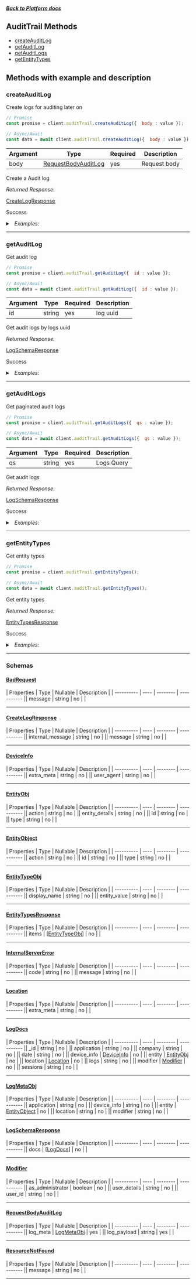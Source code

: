 




##### [Back to Platform docs](./README.md)

## AuditTrail Methods


* [createAuditLog](#createauditlog)
* [getAuditLog](#getauditlog)
* [getAuditLogs](#getauditlogs)
* [getEntityTypes](#getentitytypes)



## Methods with example and description




### createAuditLog
Create logs for auditing later on



```javascript
// Promise
const promise = client.auditTrail.createAuditLog({  body : value });

// Async/Await
const data = await client.auditTrail.createAuditLog({  body : value });
```





| Argument  |  Type  | Required | Description |
| --------- | -----  | -------- | ----------- |
| body | [RequestBodyAuditLog](#RequestBodyAuditLog) | yes | Request body |


Create a Audit log

*Returned Response:*




[CreateLogResponse](#CreateLogResponse)

Success




<details>
<summary><i>&nbsp; Examples:</i></summary>


<details>
<summary><i>&nbsp; default</i></summary>

```json
{
  "value": {
    "message": "Audit log recorded successfully !",
    "internal_message": "Audit log queued"
  }
}
```
</details>

</details>









---


### getAuditLog
Get audit log



```javascript
// Promise
const promise = client.auditTrail.getAuditLog({  id : value });

// Async/Await
const data = await client.auditTrail.getAuditLog({  id : value });
```





| Argument  |  Type  | Required | Description |
| --------- | -----  | -------- | ----------- | 
| id | string | yes | log uuid |  



Get audit logs by logs uuid

*Returned Response:*




[LogSchemaResponse](#LogSchemaResponse)

Success




<details>
<summary><i>&nbsp; Examples:</i></summary>


<details>
<summary><i>&nbsp; default</i></summary>

```json
{
  "value": {
    "docs": [
      {
        "entity": {
          "type": "sales-channel-configuration",
          "id": "5dcbf6065862c28d81beb025",
          "action": "update"
        },
        "modifier": {
          "as_administrator": true,
          "user_id": "5d8391fa7f6b58553d02eb63",
          "user_details": {
            "firstName": "Hitesh",
            "email": "hiteshjha@gofynd.com"
          }
        },
        "device_info": {
          "user_agent": "Mozilla/5.0 (X11; Linux x86_64) AppleWebKit/537.36 (KHTML, like Gecko) Chrome/87.0.4280.88 Safari/537.36"
        },
        "location": {
          "IP": "103.226.87.213"
        },
        "_id": "602a1366a7486d63f1e915b2",
        "company": 61,
        "application": "5d63686df2a4f7806b76bb32",
        "sessions": "",
        "date": "2021-02-15T06:23:32.098Z",
        "logs": {
          "modified_by": "5d8391fa7f6b58553d02eb63"
        },
        "created_at": "2021-02-15T06:23:34.497Z",
        "modified_at": "2021-02-15T06:23:34.497Z",
        "meta": {
          "browser": "Linux - Chrome",
          "device": ""
        }
      }
    ]
  }
}
```
</details>

</details>









---


### getAuditLogs
Get paginated audit logs



```javascript
// Promise
const promise = client.auditTrail.getAuditLogs({  qs : value });

// Async/Await
const data = await client.auditTrail.getAuditLogs({  qs : value });
```





| Argument  |  Type  | Required | Description |
| --------- | -----  | -------- | ----------- | 
| qs | string | yes | Logs Query |  



Get audit logs

*Returned Response:*




[LogSchemaResponse](#LogSchemaResponse)

Success




<details>
<summary><i>&nbsp; Examples:</i></summary>


<details>
<summary><i>&nbsp; default</i></summary>

```json
{
  "value": {
    "docs": [
      {
        "entity": {
          "type": "sales-channel-configuration",
          "id": "5dcbf6065862c28d81beb025",
          "action": "update"
        },
        "modifier": {
          "as_administrator": true,
          "user_id": "5d8391fa7f6b58553d02eb63",
          "user_details": {
            "firstName": "Hitesh",
            "email": "hiteshjha@gofynd.com"
          }
        },
        "device_info": {
          "user_agent": "Mozilla/5.0 (X11; Linux x86_64) AppleWebKit/537.36 (KHTML, like Gecko) Chrome/87.0.4280.88 Safari/537.36"
        },
        "location": {
          "IP": "103.226.87.213"
        },
        "_id": "602a1366a7486d63f1e915b2",
        "company": 61,
        "application": "5d63686df2a4f7806b76bb32",
        "sessions": "",
        "date": "2021-02-15T06:23:32.098Z",
        "logs": {
          "modified_by": "5d8391fa7f6b58553d02eb63"
        },
        "created_at": "2021-02-15T06:23:34.497Z",
        "modified_at": "2021-02-15T06:23:34.497Z",
        "meta": {
          "browser": "Linux - Chrome",
          "device": ""
        }
      }
    ]
  }
}
```
</details>

</details>









---


### getEntityTypes
Get entity types



```javascript
// Promise
const promise = client.auditTrail.getEntityTypes();

// Async/Await
const data = await client.auditTrail.getEntityTypes();
```






Get entity types

*Returned Response:*




[EntityTypesResponse](#EntityTypesResponse)

Success




<details>
<summary><i>&nbsp; Examples:</i></summary>


<details>
<summary><i>&nbsp; default</i></summary>

```json
{
  "value": {
    "items": [
      {
        "entity_value:\"sales-channel\"": null,
        "display_name": "Sales Channel"
      },
      {
        "entity_value:\"shipment-update\"": null,
        "display_name": "Shipment Update"
      }
    ]
  }
}
```
</details>

</details>









---



### Schemas


#### [BadRequest](#BadRequest)

 | Properties | Type | Nullable | Description |
 | ---------- | ---- | -------- | ----------- || message | string |  no  |  |

---

#### [CreateLogResponse](#CreateLogResponse)

 | Properties | Type | Nullable | Description |
 | ---------- | ---- | -------- | ----------- || internal_message | string |  no  |  || message | string |  no  |  |

---

#### [DeviceInfo](#DeviceInfo)

 | Properties | Type | Nullable | Description |
 | ---------- | ---- | -------- | ----------- || extra_meta | string |  no  |  || user_agent | string |  no  |  |

---

#### [EntityObj](#EntityObj)

 | Properties | Type | Nullable | Description |
 | ---------- | ---- | -------- | ----------- || action | string |  no  |  || entity_details | string |  no  |  || id | string |  no  |  || type | string |  no  |  |

---

#### [EntityObject](#EntityObject)

 | Properties | Type | Nullable | Description |
 | ---------- | ---- | -------- | ----------- || action | string |  no  |  || id | string |  no  |  || type | string |  no  |  |

---

#### [EntityTypeObj](#EntityTypeObj)

 | Properties | Type | Nullable | Description |
 | ---------- | ---- | -------- | ----------- || display_name | string |  no  |  || entity_value | string |  no  |  |

---

#### [EntityTypesResponse](#EntityTypesResponse)

 | Properties | Type | Nullable | Description |
 | ---------- | ---- | -------- | ----------- || items | [[EntityTypeObj](#EntityTypeObj)] |  no  |  |

---

#### [InternalServerError](#InternalServerError)

 | Properties | Type | Nullable | Description |
 | ---------- | ---- | -------- | ----------- || code | string |  no  |  || message | string |  no  |  |

---

#### [Location](#Location)

 | Properties | Type | Nullable | Description |
 | ---------- | ---- | -------- | ----------- || extra_meta | string |  no  |  |

---

#### [LogDocs](#LogDocs)

 | Properties | Type | Nullable | Description |
 | ---------- | ---- | -------- | ----------- || _id | string |  no  |  || application | string |  no  |  || company | string |  no  |  || date | string |  no  |  || device_info | [DeviceInfo](#DeviceInfo) |  no  |  || entity | [EntityObj](#EntityObj) |  no  |  || location | [Location](#Location) |  no  |  || logs | string |  no  |  || modifier | [Modifier](#Modifier) |  no  |  || sessions | string |  no  |  |

---

#### [LogMetaObj](#LogMetaObj)

 | Properties | Type | Nullable | Description |
 | ---------- | ---- | -------- | ----------- || application | string |  no  |  || device_info | string |  no  |  || entity | [EntityObject](#EntityObject) |  no  |  || location | string |  no  |  || modifier | string |  no  |  |

---

#### [LogSchemaResponse](#LogSchemaResponse)

 | Properties | Type | Nullable | Description |
 | ---------- | ---- | -------- | ----------- || docs | [[LogDocs](#LogDocs)] |  no  |  |

---

#### [Modifier](#Modifier)

 | Properties | Type | Nullable | Description |
 | ---------- | ---- | -------- | ----------- || as_administrator | boolean |  no  |  || user_details | string |  no  |  || user_id | string |  no  |  |

---

#### [RequestBodyAuditLog](#RequestBodyAuditLog)

 | Properties | Type | Nullable | Description |
 | ---------- | ---- | -------- | ----------- || log_meta | [LogMetaObj](#LogMetaObj) |  yes  |  || log_payload | string |  yes  |  |

---

#### [ResourceNotFound](#ResourceNotFound)

 | Properties | Type | Nullable | Description |
 | ---------- | ---- | -------- | ----------- || message | string |  no  |  |

---




